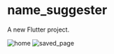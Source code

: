 # name_suggester

A new Flutter project.


![home](https://user-images.githubusercontent.com/114760131/229645695-fc27e694-b4b3-4f8d-bb07-e41e2479635d.png)
![saved_page](https://user-images.githubusercontent.com/114760131/229645699-a79b36c7-9bca-4c3a-b7e7-50180c5d7616.png)
